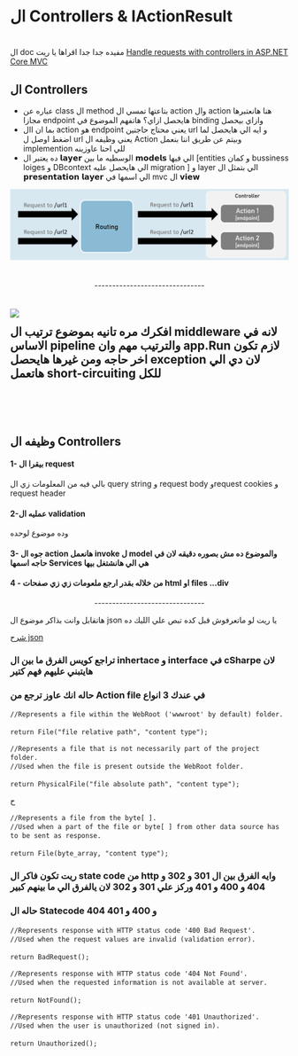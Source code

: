 




# ال Controllers & IActionResult 
#
ال doc مفيده جدا جدا اقراها يا ريت  [Handle requests with controllers in ASP.NET Core MVC](https://learn.microsoft.com/en-us/aspnet/core/mvc/controllers/actions?view=aspnetcore-7.0)

## ال Controllers
- عباره عن class ال method بتاعتها تمسي ال action وال action هنا هانعتبرها مجازا endpoint هايحصل ازاي؟ هاتفهم الموضوع في binding وازاي بيحصل
- بما ان اال action هو endpoint يعني محتاج حاجتين url و ايه الي هايحصل لما اضغط اوصل ل url يعني وظيفه ال Action وبيتم عن طريق اننا بنعمل implemention للي احنا عاوزينه
- ده يعتبر ال 𝗹𝗮𝘆𝗲𝗿 الوسطيه ما بين 𝗺𝗼𝗱𝗲𝗹𝘀 الي فيها [entities و كمان bussiness loiges و DBcontext الي هايحصل عليه migration ] و layer الي بتمثل ال 𝗽𝗿𝗲𝘀𝗲𝗻𝘁𝗮𝘁𝗶𝗼𝗻 𝗹𝗮𝘆𝗲𝗿 الي اسمها في mvc ال 𝘃𝗶𝗲𝘄 




<div align="center">
<img src="https://github.com/mohamedelsaid056/for-mvc--Dnet-/blob/main/2022-10-21_17-45-10-d86afecd66dd18a6f147c81b3975b8d4.png" alt="" width="700" />
  
</div>
<br>
<br>

<div align="center"> 
 -------------------------------
</div>
<br>
<br>

    
<img align="left" width="600" src="https://github.com/mohamedelsaid056/for-mvc--Dnet-/assets/138726588/025360c6-0f48-4d2e-97a0-bc68689d275f" />


##  افكرك مره تانيه بموضوع ترتيب ال middleware لانه في الاساس pipeline والترتيب مهم وان app.Run لازم تكون اخر حاجه ومن غيرها هايحصل exception لان دي الي هاتعمل short-circuiting للكل

<br>
<br>
<br>


## وظيفه ال Controllers
#### 1- بيقرا ال request 
بالي فيه من المعلومات زي ال query string و request body وrequest cookies و request header 
#### 2-عمليه ال validation  
وده موضوع لوحده 
#### 3- جوه ال action  هانعمل invoke ل model والموضوع ده مش بصوره دقيقه لان في حاجه اسمها Services هي الي هانشتغل بيها 
#### 4 - من خلاله بقدر ارجع ملعومات زي زي صفحات html او files ...div
<div align="center"> 
 -------------------------------
</div>



هاتقابل وانت بذاكر موضوع ال json يا ريت لو ماتعرفوش قبل كده تبص علي الليك ده 

[شرح json](https://www.youtube.com/playlist?list=PLHIfW1KZRIflA5jVQbAAHVizSxoeOAtgq)

### تراجع كويس الفرق ما بين ال inhertace و interface في cSharpe لان هايتبني عليهم فهم كتير  


### حاله انك عاوز ترجع من Action file في عندك 3 انواع

```
//Represents a file within the WebRoot ('wwwroot' by default) folder.

return File("file relative path", "content type");
``` 

```
//Represents a file that is not necessarily part of the project folder.
//Used when the file is present outside the WebRoot folder.

return PhysicalFile("file absolute path", "content type");
```
ح

```
//Represents a file from the byte[ ].
//Used when a part of the file or byte[ ] from other data source has to be sent as response.

return File(byte_array, "content type");
```
### ريت تكون فاكر ال state code من http وايه الفرق بين ال 301 و 302 و 404 و 400 و 401 وركز علي 301 و 302 لان يالفرق الي ما بينهم كبير 

### حاله ال Statecode 404 و 400 و 401
 
 ```
//Represents response with HTTP status code '400 Bad Request'.
//Used when the request values are invalid (validation error).

return BadRequest();

```
 ```
//Represents response with HTTP status code '404 Not Found'.
//Used when the requested information is not available at server.

return NotFound();

```
 ```
//Represents response with HTTP status code '401 Unauthorized'.
//Used when the user is unauthorized (not signed in).

return Unauthorized();

```
 
 














